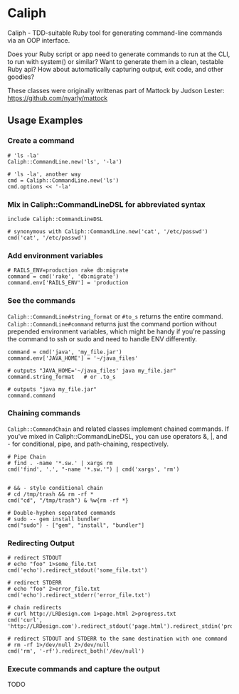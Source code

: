 # Caliph

Caliph - TDD-suitable Ruby tool for generating command-line commands via an OOP interface.

Does your Ruby script or app need to generate commands to run at the CLI, to run with system() or similar?  Want to generate them in a clean, testable Ruby api? How about automatically capturing output, exit code, and other goodies?

These classes were originally writtenas part of Mattock by Judson Lester:  https://github.com/nyarly/mattock

## Usage Examples

### Create a command

    # 'ls -la'
    Caliph::CommandLine.new('ls', '-la')

    # 'ls -la', another way
    cmd = Caliph::CommandLine.new('ls')
    cmd.options << '-la'

### Mix in Caliph::CommandLineDSL for abbreviated syntax

    include Caliph::CommandLineDSL

    # synonymous with Caliph::CommandLine.new('cat', '/etc/passwd')
    cmd('cat', '/etc/passwd')

### Add environment variables


    # RAILS_ENV=production rake db:migrate
    command = cmd('rake', 'db:migrate')
    command.env['RAILS_ENV'] = 'production

### See the commands

`Caliph::CommandLine#string_format` or `#to_s` returns the entire command.  `Caliph::CommandLine#command` returns just the command portion without prepended environment variables, which might be handy if you're passing the command to ssh or sudo and need to handle ENV differently.

    command = cmd('java', 'my_file.jar')
    command.env['JAVA_HOME'] = '~/java_files'

    # outputs "JAVA_HOME='~/java_files' java my_file.jar"
    command.string_format   # or .to_s

    # outputs "java my_file.jar"
    command.command


### Chaining commands

`Caliph::CommandChain` and related classes implement chained commands.  If you've mixed in Caliph::CommandLineDSL, you can use operators &, |, and - for conditional, pipe, and path-chaining, respectively.

    # Pipe Chain
    # find . -name '*.sw.' | xargs rm
    cmd('find', '.', "-name '*.sw.'") | cmd('xargs', 'rm')


    # && - style conditional chain
    # cd /tmp/trash && rm -rf *
    cmd("cd", "/tmp/trash") & %w{rm -rf *}

    # Double-hyphen separated commands
    # sudo -- gem install bundler
    cmd("sudo") - ["gem", "install", "bundler"]

### Redirecting Output

    # redirect STDOUT
    # echo "foo" 1>some_file.txt
    cmd('echo').redirect_stdout('some_file.txt')

    # redirect STDERR
    # echo "foo" 2>error_file.txt
    cmd('echo').redirect_stderr('error_file.txt')

    # chain redirects
    # curl http://LRDesign.com 1>page.html 2>progress.txt
    cmd('curl', 'http://LRDesign.com').redirect_stdout('page.html').redirect_stdin('progress.txt')

    # redirect STDOUT and STDERR to the same destination with one command
    # rm -rf 1>/dev/null 2>/dev/null
    cmd('rm', '-rf').redirect_both('/dev/null')

### Execute commands and capture the output

TODO

